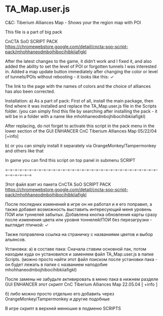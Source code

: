# TA_Map.user.js 
C&amp;C: Tiberium Alliances Map - Shows your the region map with POI


This file is a part of big pack

CnCTA SoO SCRIPT PACK
https://chromewebstore.google.com/detail/cncta-soo-script-pack/mhohhaneodmbojhibocihibkiiafigkl

After the latest changes to the game, it didn’t work and I fixed it, and also added the ability to set the level of POI or forgotten tunnels I was interested in.
Added a map update button immediately after changing the color or level of tunnels/POIs without rebooting - it looks like this: ✓

The link to the page with the names of colors and the choice of alliances has also been corrected.

Installation: 
a) As a part of pack: 
First of all, install the main package, then find where it was installed and replace the TA_Map.user.js file in the Scripts folder.
(you can simply find this file by searching after installing the pack - it will be in a folder with a name like mhohhaneodmbojhibocihibkiiafigkl)

After replacing, do not forget to activate this script in the pack menu in the lower section of the GUI ENHANCER
CnC Tiberium Alliances Map 05/22/04 [+info]

b) or you can simply install it separately via OrangeMonkey/Tampermonkey and others like that

In game you can find this script on top panel in submenu SCRIPT


=-=-=-=-=-=-=-=-=-=-=-=-=-=-=-=-=-=-=-=-=-=-=-=-=-=-=-=-=-=-=-=-=-=-=-=-=-=

Этот файл взят из пакета 
CnCTA SoO SCRIPT PACK 
https://chromewebstore.google.com/detail/cncta-soo-script-pack/mhohhaneodmbojhibocihibkiiafigkl

После последних изменений в игре он не работал и я его поправил, а также добавил возможность выставить интересующий меня уровень ПОИ или туннелей забытых.
Добавлена кнопка обновления карты сразу после изменения цвета или уровня тоннелей/ПОИ без перезагрузки - выглядит птичкой:   ✓ 

Также поправлена ссылка на страничку с названиями цветов и выбор альянсов. 


Установка: 
а) в составе пака: 
Сначала ставим основной пак, потом находим куда он установился и заменяем файл TA_Map.user.js в папке Scripts. 
(можно просто найти этот файл поиском после установки пака - он будет лежать в папке с названием наподобие mhohhaneodmbojhibocihibkiiafigkl)

После замены не забудьте активировать в меню пака в нижнем разделе GUI ENHANCER этот скрипт
CnC Tiberium Alliances Map 22.05.04 [ +info ]

б) либо можно просто отдельно его добавить через OrangeMonkey/Tampermonkey и другие подобные

В игре скрипт в верхней менюшке в подменю SCRIPTS
